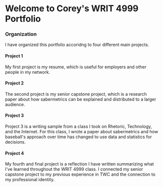 # Welcome to Corey's WRIT 4999 Portfolio

### Organization

I have organized this portfolio accoridng to four different main projects. 

#### Project 1

My first project is my resume, which is useful for employers and other people in my network.

#### Project 2

The second project is my senior capstone project, which is a research paper about how sabermetrics can be explained and distributed to a larger audience.

#### Project 3

Project 3 is a writing sample from a class I took on Rhetoric, Technology, and the Internet. For this class, I wrote a paper about sabermetrics and how baseball's approach over time has changed to use data and statistics for decisions.

#### Project 4

My fourth and final project is a reflection I have written summarizing what I've learned throughout the WRIT 4999 class. I connected my senior capstone project to my previous experience in TWC and the connection to my professional identity.
